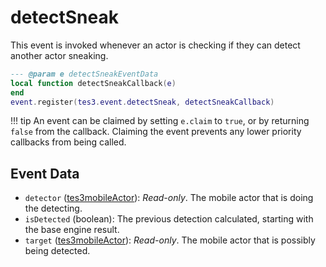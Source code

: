 <!---
	This file is autogenerated. Do not edit this file manually. Your changes will be ignored.
	More information: https://github.com/MWSE/MWSE/tree/master/docs
-->

# detectSneak

This event is invoked whenever an actor is checking if they can detect another actor sneaking.

```lua
--- @param e detectSneakEventData
local function detectSneakCallback(e)
end
event.register(tes3.event.detectSneak, detectSneakCallback)
```

!!! tip
	An event can be claimed by setting `e.claim` to `true`, or by returning `false` from the callback. Claiming the event prevents any lower priority callbacks from being called.

## Event Data

* `detector` ([tes3mobileActor](../../types/tes3mobileActor)): *Read-only*. The mobile actor that is doing the detecting.
* `isDetected` (boolean): The previous detection calculated, starting with the base engine result.
* `target` ([tes3mobileActor](../../types/tes3mobileActor)): *Read-only*. The mobile actor that is possibly being detected.

